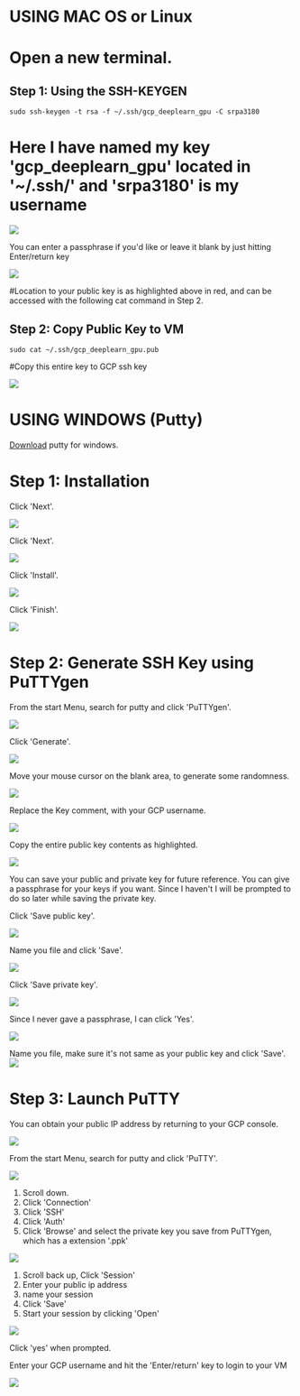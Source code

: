 # USING MAC OS or Linux

# Open a new terminal.

## Step 1: Using the SSH-KEYGEN

```
sudo ssh-keygen -t rsa -f ~/.ssh/gcp_deeplearn_gpu -C srpa3180
```
# Here I have named my key 'gcp_deeplearn_gpu' located in '~/.ssh/' and 'srpa3180' is my username

<kbd>
  <img src="/MAC_LINUX_0_ssh_keygen.png">
</kbd>

You can enter a passphrase if you'd like or leave it blank by just hitting Enter/return key

<kbd>
  <img src="/MAC_LINUX_1_path_2_key.png">
</kbd>

#Location to your public key is as highlighted above in red, and can be accessed with the following cat command in Step 2.

## Step 2: Copy Public Key to VM

```
sudo cat ~/.ssh/gcp_deeplearn_gpu.pub
```

#Copy this entire key to GCP ssh key

<kbd>
  <img src="/MAC_LINUX_2_cat_pub_key.png">
</kbd>


# USING WINDOWS (Putty)

[Download](https://www.chiark.greenend.org.uk/~sgtatham/putty/latest.html) putty for windows.

# Step 1: Installation

Click 'Next'. 

<kbd>
  <img src="/0_putty_install.PNG">
</kbd>

Click 'Next'. 

<kbd>
  <img src="/1_next.PNG">
</kbd>

Click 'Install'. 

<kbd>
  <img src="/2_install.PNG">
</kbd>

Click 'Finish'. 

<kbd>
  <img src="/3_finished.PNG">
</kbd>

# Step 2: Generate SSH Key using PuTTYgen

From the start Menu, search for putty and click 'PuTTYgen'. 

<kbd>
  <img src="/4_putty_gen.png">
</kbd>

Click 'Generate'.

<kbd>
  <img src="/5_generate.PNG">
</kbd>

Move your mouse cursor on the blank area, to generate some randomness.

<kbd>
  <img src="/6_move_over_blank_area.PNG">
</kbd>

Replace the Key comment, with your GCP username.

<kbd>
  <img src="/7_replace_with_user_name.PNG">
</kbd>

Copy the entire public key contents as highlighted.

<kbd>
  <img src="/8_copy_contents.PNG">
</kbd>

You can save your public and private key for future reference. You can give a passphrase for your keys if you want. Since I haven't I will be prompted to do so later while saving the private key.

Click 'Save public key'.

<kbd>
  <img src="/9_save_public_private_key.PNG">
</kbd>

Name you file and click 'Save'.

<kbd>
  <img src="/10_pub.PNG">
</kbd>

Click 'Save private key'.

<kbd>
  <img src="/9_save_public_private_key.PNG">
</kbd>

Since I never gave a passphrase, I can click 'Yes'.

<kbd>
  <img src="/11_private_yes.PNG">
</kbd>

Name you file, make sure it's not same as your public key and click 'Save'.
<kbd>
  <img src="/12_private.PNG">
</kbd>

# Step 3: Launch PuTTY

You can obtain your public IP address by returning to your GCP console.

<kbd>
  <img src="/14_ip_address.PNG">
</kbd>

From the start Menu, search for putty and click 'PuTTY'. 

<kbd>
  <img src="/13_start_putty.png">
</kbd>

1. Scroll down.
2. Click 'Connection'
3. Click 'SSH'
4. Click 'Auth'
5. Click 'Browse' and select the private key you save from PuTTYgen, which has a extension '.ppk'


<kbd>
  <img src="/15_ssh_auth_browse_private_key.PNG">
</kbd>

1. Scroll back up, Click 'Session'
2. Enter your public ip address
3. name your session
4. Click 'Save'
5. Start your session by clicking 'Open'

<kbd>
  <img src="/16_save.PNG">
</kbd>

Click 'yes' when prompted.

Enter your GCP username and hit the 'Enter/return' key to login to your VM

<kbd>
  <img src="/17_login_as.PNG">
</kbd>
